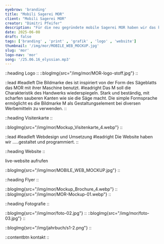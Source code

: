```yaml
---
eyebrow: 'branding'
title: "Mobili Sagerei MOR"
client: "Mobili Sagerei MOR"
creator: "Dimitri Pfeifer"
description: "Für die neu gegründete mobile Sagerei MOR haben wir das komplette Werbe- & Designkonzept umgesetzt"
date: 2025-06-08
draft: false
tags: ['branding' , 'print' , 'grafik' , 'logo' , 'website']
thumbnail: '/img/mor/MOBILE_WEB_MOCKUP.jpg'
slug: 'mor'
logo-nav: 'mor'
song: '/25.06.16_elyssian.mp3'
---
```




::heading
Logo
::
::blogImg{src="/img/mor/MOR-logo-stoff.jpg"}
::

::lead 
#leadleft 
Die Bildmarke des ist inspiriert von der Form des Sägeblatts das MOR mit ihrer Maschine benutzt.
#leadright 
Das M soll die Charakteristik des Handwerks wiederspiegeln. Stark und beständig, mit scharfen sauberen Kanten wie sie die Säge macht. Die simple Formsprache ermöglicht es die Bildmarke M als Gestaltungselement bei diversen Werbemitteln zu verwenden.
::


::heading
Visitenkarte
::

::blogImg{src="/img/mor/Mockup_Visitenkarte_4.webp"}
::

::lead 
#leadleft 
Webdesign und Umsetzung
#leadright 
Die Website haben wir .....gestaltet und programmiert.
::

::heading
Website
::

<contentbtn href="https://www.mobili-sagerei.ch/">live-website aufrufen</contentbtn>


::blogImg{src="/img/mor/MOBILE_WEB_MOCKUP.jpg"}
::







::heading
Flyer
::

::blogImg{src="/img/mor/Mockup_Brochure_4.webp"}
::
::blogImg{src="/img/mor/MOR-Mockup-01.webp"}
::



::heading
Fotografie
::


::blogImg{src="/img/mor/foto-02.jpg"}
::
::blogImg{src="/img/mor/foto-03.jpg"}
::


::blogImg{src="/img/jahrbuch/s1-2.png"}
::

::contentbtn 
kontakt
::


